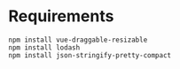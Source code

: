 # Requirements

```shell
npm install vue-draggable-resizable
npm install lodash
npm install json-stringify-pretty-compact
```